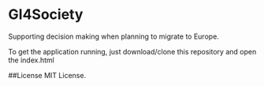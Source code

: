 # GI4Society
Supporting decision making when planning to migrate to Europe.

To get the application running, just download/clone this repository and open the index.html

##License
MIT License.
